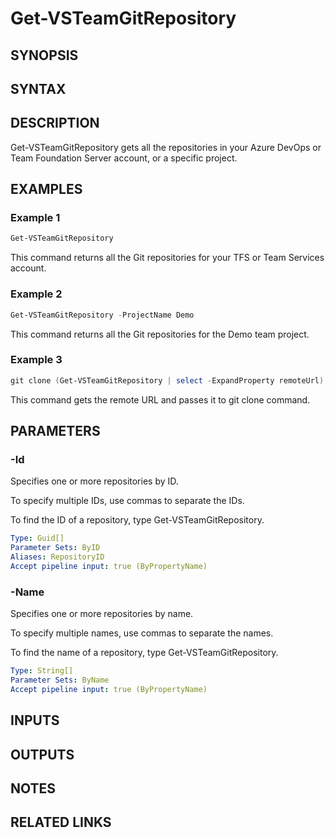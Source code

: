 <!-- #include "./common/header.md" -->

# Get-VSTeamGitRepository

## SYNOPSIS

<!-- #include "./synopsis/Get-VSTeamGitRepository.md" -->

## SYNTAX

## DESCRIPTION

Get-VSTeamGitRepository gets all the repositories in your Azure DevOps or Team Foundation Server account, or a specific project.

## EXAMPLES

### Example 1

```powershell
Get-VSTeamGitRepository
```

This command returns all the Git repositories for your TFS or Team Services account.

### Example 2

```powershell
Get-VSTeamGitRepository -ProjectName Demo
```

This command returns all the Git repositories for the Demo team project.

### Example 3

```powershell
git clone (Get-VSTeamGitRepository | select -ExpandProperty remoteUrl)
```

This command gets the remote URL and passes it to git clone command.

## PARAMETERS

<!-- #include "./params/projectName.md" -->

### -Id

Specifies one or more repositories by ID.

To specify multiple IDs, use commas to separate the IDs.

To find the ID of a repository, type Get-VSTeamGitRepository.

```yaml
Type: Guid[]
Parameter Sets: ByID
Aliases: RepositoryID
Accept pipeline input: true (ByPropertyName)
```

### -Name

Specifies one or more repositories by name.

To specify multiple names, use commas to separate the names.

To find the name of a repository, type Get-VSTeamGitRepository.

```yaml
Type: String[]
Parameter Sets: ByName
Accept pipeline input: true (ByPropertyName)
```

## INPUTS

## OUTPUTS

## NOTES

<!-- #include "./common/prerequisites.md" -->

## RELATED LINKS

<!-- #include "./common/related.md" -->
